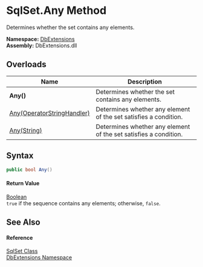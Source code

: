 SqlSet.Any Method
=================
Determines whether the set contains any elements.
  
**Namespace:** [DbExtensions][1]  
**Assembly:** DbExtensions.dll

Overloads
---------

| Name                            | Description                                                      |
| ------------------------------- | ---------------------------------------------------------------- |
| **Any()**                       | Determines whether the set contains any elements.                |
| [Any(OperatorStringHandler)][2] | Determines whether any element of the set satisfies a condition. |
| [Any(String)][3]                | Determines whether any element of the set satisfies a condition. |


Syntax
------

```csharp
public bool Any()
```

#### Return Value
[Boolean][4]  
`true` if the sequence contains any elements; otherwise, `false`.

See Also
--------

#### Reference
[SqlSet Class][5]  
[DbExtensions Namespace][1]  

[1]: ../README.md
[2]: Any_1.md
[3]: Any_2.md
[4]: https://learn.microsoft.com/dotnet/api/system.boolean
[5]: README.md